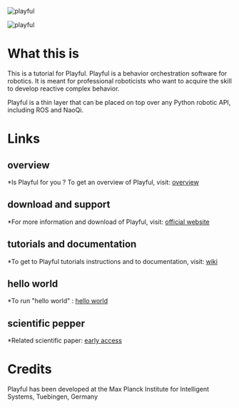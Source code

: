 ![playful](http://playful.is.tuebingen.mpg.de/export/playful_logo.png)

![playful](http://playful.is.tuebingen.mpg.de/export/playful_english.png)

# What this is

This is a tutorial for Playful. Playful is a behavior orchestration software for robotics.
It is meant for professional roboticists who want to acquire the skill to develop reactive complex behavior.

Playful is a thin layer that can be placed on top over any Python robotic API, including ROS and NaoQi.

# Links

## overview

*Is Playful for you ? To get an overview of Playful, visit: [overview](https://github.com/vincentberenz/playful_tutorial/wiki/00.-Overview)

## download and support

*For more information and download of Playful, visit: [official website](http://playful.is.tuebingen.mpg.de)

## tutorials and documentation

*To get to Playful tutorials instructions and to documentation, visit: [wiki](https://github.com/vincentberenz/playful_tutorial/wiki)
    
## hello world

*To run "hello world" : [hello world](https://github.com/vincentberenz/playful_tutorial/tree/master/hello_world/hello_world)

## scientific pepper
    
*Related scientific paper: [early access](https://ieeexplore.ieee.org/document/8357389)
    
# Credits

Playful has been developed at the Max Planck Institute for Intelligent Systems, Tuebingen, Germany



